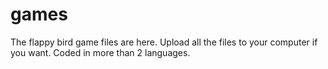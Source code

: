 # games
The flappy bird game files are here. 
Upload all the files to your computer if you want. 
Coded in more than 2 languages.
